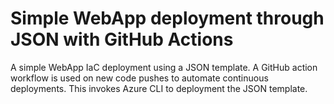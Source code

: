 # Simple WebApp deployment through JSON with GitHub Actions
A simple WebApp IaC deployment using a JSON template.  A GitHub action workflow is used on new code pushes to automate continuous deployments.  This invokes Azure CLI to deployment the JSON template.
